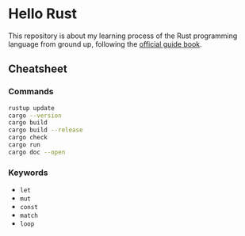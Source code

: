# Hello Rust

This repository is about my learning process of the Rust programming language from ground up, following the [official guide book](https://doc.rust-lang.org/stable/book).

## Cheatsheet

### Commands

```zsh
rustup update
cargo --version
cargo build
cargo build --release
cargo check
cargo run
cargo doc --open
```

### Keywords

- `let`
- `mut`
- `const`
- `match`
- `loop`
